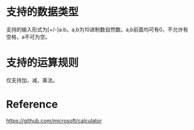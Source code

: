 # 支持的数据类型

支持的输入形式为[+/-]a.b。a,b为10进制数自然数。a,b前面均可有0，不允许有空格，a不可为空。

# 支持的运算规则

仅支持加，减，乘法。

# Reference
https://github.com/microsoft/calculator
